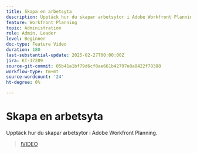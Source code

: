 ```yaml
---
title: Skapa en arbetsyta
description: Upptäck hur du skapar arbetsytor i Adobe Workfront Planning.
feature: Workfront Planning
topic: Administration
role: Admin, Leader
level: Beginner
doc-type: Feature Video
duration: 180
last-substantial-update: 2025-02-27T00:00:00Z
jira: KT-17209
source-git-commit: 05b41a1bf79d6cf8ae661b42797e8a8422f78388
workflow-type: tm+mt
source-wordcount: '24'
ht-degree: 0%

---
```



# Skapa en arbetsyta

Upptäck hur du skapar arbetsytor i Adobe Workfront Planning.

>[!VIDEO](https://video.tv.adobe.com/v/3447966/?learn=on&enablevpops)

